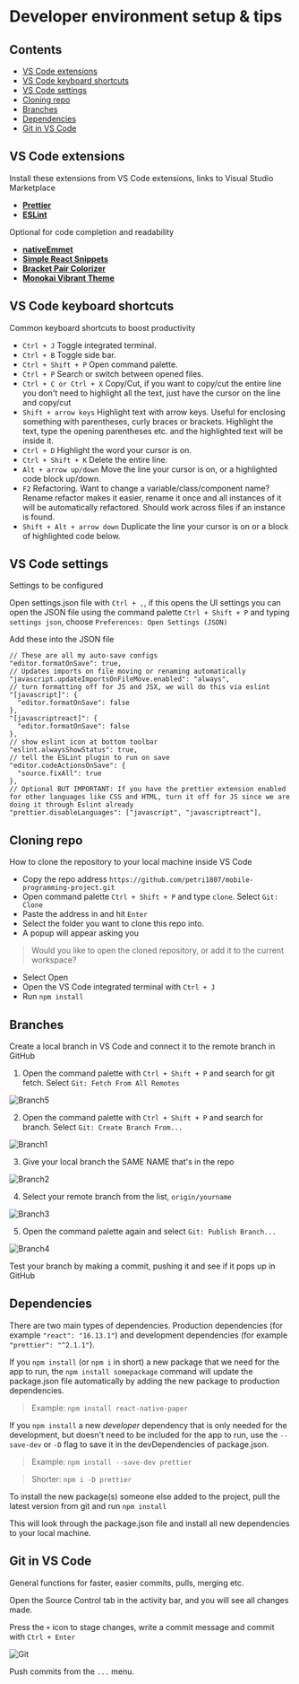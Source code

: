 # Developer environment setup & tips

## Contents
- [VS Code extensions](#vs-code-extensions)
- [VS Code keyboard shortcuts](#vs-code-keyboard-shortcuts)
- [VS Code settings](#vs-code-settings)
- [Cloning repo](#cloning-repo)
- [Branches](#branches)
- [Dependencies](#dependencies)
- [Git in VS Code](#git-in-vs-code)

## VS Code extensions
Install these extensions from VS Code extensions, links to Visual Studio Marketplace

- [**Prettier**](https://marketplace.visualstudio.com/items?itemName=esbenp.prettier-vscode)
- [**ESLint**](https://marketplace.visualstudio.com/items?itemName=dbaeumer.vscode-eslint)

Optional for code completion and readability

- [**nativeEmmet**](https://marketplace.visualstudio.com/items?itemName=SaugatMaharjan.nativeemmet)
- [**Simple React Snippets**](https://marketplace.visualstudio.com/items?itemName=burkeholland.simple-react-snippets)
- [**Bracket Pair Colorizer**](https://marketplace.visualstudio.com/items?itemName=CoenraadS.bracket-pair-colorizer)
- [**Monokai Vibrant Theme**](https://marketplace.visualstudio.com/items?itemName=s3gf4ult.monokai-vibrant)

## VS Code keyboard shortcuts
Common keyboard shortcuts to boost productivity

- `Ctrl + J` Toggle integrated terminal.
- `Ctrl + B` Toggle side bar.
- `Ctrl + Shift + P` Open command palette.
- `Ctrl + P` Search or switch between opened files.
- `Ctrl + C or Ctrl + X` Copy/Cut, if you want to copy/cut the entire line you don't need to highlight all the text, just have the cursor on the line and copy/cut
- `Shift + arrow keys` Highlight text with arrow keys. Useful for enclosing something with parentheses, curly braces or brackets. Highlight the text, type the opening parentheses etc. and the highlighted text will be inside it.
- `Ctrl + D` Highlight the word your cursor is on.
- `Ctrl + Shift + K` Delete the entire line.
- `Alt + arrow up/down` Move the line your cursor is on, or a highlighted code block up/down.
- `F2` Refactoring. Want to change a variable/class/component name? Rename refactor makes it easier, rename it once and all instances of it will be automatically refactored. Should work across files if an instance is found.
- `Shift + Alt + arrow down` Duplicate the line your cursor is on or a block of highlighted code below.

## VS Code settings
Settings to be configured

Open settings.json file with `Ctrl + ,`, if this opens the UI settings you can open the JSON file using the command palette `Ctrl + Shift + P` and typing `settings json`, choose `Preferences: Open Settings (JSON)`

Add these into the JSON file

```
// These are all my auto-save configs
"editor.formatOnSave": true,
// Updates imports on file moving or renaming automatically
"javascript.updateImportsOnFileMove.enabled": "always",
// turn formatting off for JS and JSX, we will do this via eslint
"[javascript]": {
  "editor.formatOnSave": false
},
"[javascriptreact]": {
  "editor.formatOnSave": false
},
// show eslint icon at bottom toolbar
"eslint.alwaysShowStatus": true,
// tell the ESLint plugin to run on save
"editor.codeActionsOnSave": {
  "source.fixAll": true
},
// Optional BUT IMPORTANT: If you have the prettier extension enabled for other languages like CSS and HTML, turn it off for JS since we are doing it through Eslint already
"prettier.disableLanguages": ["javascript", "javascriptreact"],
```

## Cloning repo
How to clone the repository to your local machine inside VS Code

- Copy the repo address `https://github.com/petri1807/mobile-programming-project.git`
- Open command palette `Ctrl + Shift + P` and type `clone`. Select `Git: Clone`
- Paste the address in and hit `Enter`
- Select the folder you want to clone this repo into.
- A popup will appear asking you
> Would you like to open the cloned repository, or add it to the current workspace?
- Select Open
- Open the VS Code integrated terminal with `Ctrl + J`
- Run `npm install`

## Branches
Create a local branch in VS Code and connect it to the remote branch in GitHub


1. Open the command palette with `Ctrl + Shift + P` and search for git fetch. Select `Git: Fetch From All Remotes`

![Branch5](/assets/git-instructions/branch5.jpg)


2. Open the command palette with `Ctrl + Shift + P` and search for branch. Select `Git: Create Branch From...`

![Branch1](/assets/git-instructions/branch1.jpg)


3. Give your local branch the SAME NAME that's in the repo

![Branch2](/assets/git-instructions/branch2.jpg)


4. Select your remote branch from the list, `origin/yourname`

![Branch3](/assets/git-instructions/branch3.jpg)


5. Open the command palette again and select `Git: Publish Branch...`

![Branch4](/assets/git-instructions/branch4.jpg)


Test your branch by making a commit, pushing it and see if it pops up in GitHub

## Dependencies
There are two main types of dependencies. Production dependencies (for example `"react": "16.13.1"`) and development dependencies (for example `"prettier": "^2.1.1"`).

If you `npm install` (or `npm i` in short) a new package that we need for the app to run, the `npm install somepackage` command will update the package.json file automatically by adding the new package to production dependencies.

> Example: `npm install react-native-paper`

If you `npm install` a new *developer* dependency that is only needed for the development, but doesn't need to be included for the app to run, use the `--save-dev` or `-D` flag to save it in the devDependencies of package.json.

> Example: `npm install --save-dev prettier`

> Shorter: `npm i -D prettier`

To install the new package(s) someone else added to the project, pull the latest version from git and run `npm install`

This will look through the package.json file and install all new dependencies to your local machine.

## Git in VS Code
General functions for faster, easier commits, pulls, merging etc.

Open the Source Control tab in the activity bar, and you will see all changes made. 

Press the `+` icon to stage changes, write a commit message and commit with `Ctrl + Enter`

![Git](/assets/git-instructions/vscodegit.jpg)

Push commits from the `...` menu.

